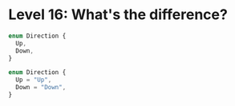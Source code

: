 # Level 16: What's the difference?

```typescript
enum Direction {
  Up,
  Down,
}
```

```typescript
enum Direction {
  Up = "Up",
  Down = "Down",
}
```
